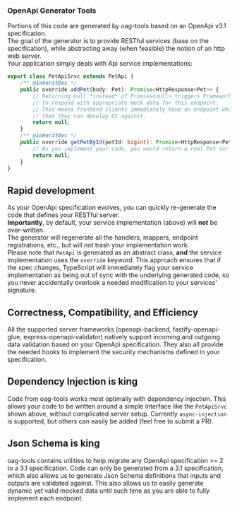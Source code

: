 ### OpenApi Generator Tools

Portions of this code are generated by oag-tools based on an OpenApi v3.1 specification.  
The goal of the generator is to provide RESTful services (base on the specification), while abstracting away (when feasible) the notion of an http web server.  
Your application simply deals with Api service implementations:

```typescript
export class PetApiSrvc extends PetApi {
	/** @inheritDoc */
	public override addPet(body: Pet): Promise<HttpResponse<Pet>> {
		// Returning null *instead* of Promies<null> triggers FrameworkUtils 
        // to respond with appropriate mock data for this endpoint.
        // This means frontend clients immediately have an endpoint which returns specification conforming data
        // that they can develop UI against.
		return null;
	}
	/** @inheritDoc */
	public override getPetById(petId: bigint): Promise<HttpResponse<Pet>> {
		// As you implement your code, you would return a real Pet (or http error).
		return null;
	}
}
```

## Rapid development

As your OpenApi specification evolves, you can quickly re-generate the code that defines your RESTful server.  
**Importantly**, by default, your service implementation (above) will **not** be over-written.  
The generator will regenerate all the handlers, mappers, endpoint registrations, etc., but will not trash your implementation work.  
Please note that `PetApi` is generated as an abstract class, **and** the service implementation uses the `override` keyword.
This approach ensures that if the spec changes, TypeScript will immediately flag your service implementation as being out of sync
with the underlying generated code, so you never accidentally overlook a needed modification to your services' signature.

## Correctness, Compatibility, and Efficiency

All the supported server frameworks (openapi-backend, fastify-openapi-glue, express-openapi-validator) natively
support incoming and outgoing data validation based on your OpenApi specification.
They also all provide the needed hooks to implement the security mechanisms defined in your specification.

## Dependency Injection is king

Code from oag-tools works most optimally with dependency injection.
This allows your code to be written around a simple interface like the `PetApiSrvc` shown above,
without complicated server setup.
Currently `async-injection` is supported, but others can easily be added
(feel free to submit a PR).

## Json Schema is king

oag-tools contains utilities to help migrate any OpenApi specification >= 2 to a 3.1 specification.
Code can only be generated from a 3.1 specification, which also allows us to generate Json Schema definitions that inputs and outputs are validated against.
This also allows us to easily generate dynamic yet valid mocked data until such time as you are able to fully implement each endpoint.
